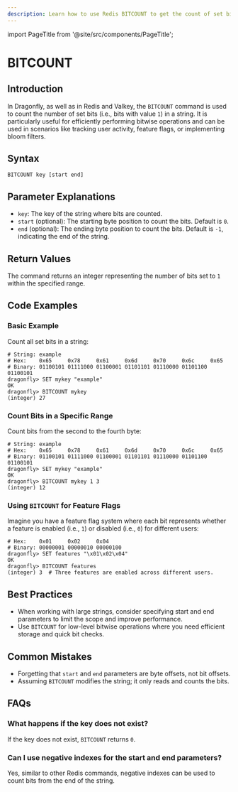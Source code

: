 ```yaml
---
description: Learn how to use Redis BITCOUNT to get the count of set bits in a string.
---
```


import PageTitle from '@site/src/components/PageTitle';

# BITCOUNT

<PageTitle title="Redis BITCOUNT Explained (Better Than Official Docs)" />

## Introduction

In Dragonfly, as well as in Redis and Valkey, the `BITCOUNT` command is used to count the number of set bits (i.e., bits with value `1`) in a string.
It is particularly useful for efficiently performing bitwise operations and can be used in scenarios like tracking user activity, feature flags, or implementing bloom filters.

## Syntax

```plaintext
BITCOUNT key [start end]
```

## Parameter Explanations

- `key`: The key of the string where bits are counted.
- `start` (optional): The starting byte position to count the bits. Default is `0`.
- `end` (optional): The ending byte position to count the bits. Default is `-1`, indicating the end of the string.

## Return Values

The command returns an integer representing the number of bits set to `1` within the specified range.

## Code Examples

### Basic Example

Count all set bits in a string:

```shell
# String: example
# Hex:    0x65     0x78     0x61     0x6d     0x70     0x6c     0x65
# Binary: 01100101 01111000 01100001 01101101 01110000 01101100 01100101
dragonfly> SET mykey "example"
OK
dragonfly> BITCOUNT mykey
(integer) 27
```

### Count Bits in a Specific Range

Count bits from the second to the fourth byte:

```shell
# String: example
# Hex:    0x65     0x78     0x61     0x6d     0x70     0x6c     0x65
# Binary: 01100101 01111000 01100001 01101101 01110000 01101100 01100101
dragonfly> SET mykey "example"
OK
dragonfly> BITCOUNT mykey 1 3
(integer) 12
```

### Using `BITCOUNT` for Feature Flags

Imagine you have a feature flag system where each bit represents whether a feature is enabled (i.e., `1`) or disabled (i.e., `0`) for different users:

```shell
# Hex:    0x01     0x02     0x04
# Binary: 00000001 00000010 00000100
dragonfly> SET features "\x01\x02\x04"
OK
dragonfly> BITCOUNT features
(integer) 3  # Three features are enabled across different users.
```

## Best Practices

- When working with large strings, consider specifying start and end parameters to limit the scope and improve performance.
- Use `BITCOUNT` for low-level bitwise operations where you need efficient storage and quick bit checks.

## Common Mistakes

- Forgetting that `start` and `end` parameters are byte offsets, not bit offsets.
- Assuming `BITCOUNT` modifies the string; it only reads and counts the bits.

## FAQs

### What happens if the key does not exist?

If the key does not exist, `BITCOUNT` returns `0`.

### Can I use negative indexes for the start and end parameters?

Yes, similar to other Redis commands, negative indexes can be used to count bits from the end of the string.
